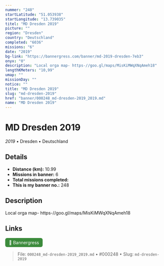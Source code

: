 ```yaml
---
nummer: "248"
startLatitude: "51.053938"
startLongitude: "13.739035"
titel: "MD Dresden 2019"
picture: ""
region: "Dresden"
country: "Deutschland"
completed: "6036"
missions: "6"
date: "2019"
bg-link: "https://bannergress.com/banner/md-2019-dresden-7eb3"
onyx: "0"
description: "Local orga map- https-//goo.gl/maps/MisKiMWqXNqAmeh18"
lengthKMeters: "10,99"
umap: ""
missionDay: ""
notice: ""
title: "MD Dresden 2019"
slug: "md-dresden-2019"
href: "banner/000248_md-dresden-2019_2019.md"
name: "MD Dresden 2019"
---
```

# MD Dresden 2019

*2019* • Dresden • Deutschland





## Details
- **Distance (km):** 10.99
- **Missions in banner:** 6
- **Total missions completed:** 
- **This is my banner no.:** 248



## Description
Local orga map- https-//goo.gl/maps/MisKiMWqXNqAmeh18



## Links
<a href="https://bannergress.com/banner/md-2019-dresden-7eb3" target="_blank" style="display:inline-block;margin-right:8px;padding:6px 12px;background:#3c8b3c;color:#fff;text-decoration:none;border-radius:6px;">🔗 Bannergress</a>



> File: `000248_md-dresden-2019_2019.md` • #000248 • Slug: `md-dresden-2019`
